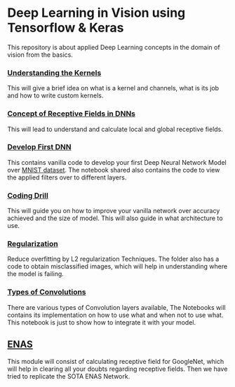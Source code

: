 # Deep Learning in Vision using Tensorflow & Keras

This repository is about applied Deep Learning concepts in the domain of vision from the basics. 

### [Understanding the Kernels](/1.%20Kernels)

This will give a brief idea on what is a kernel and channels, what is its job and how to write custom kernels.  

### [Concept of Receptive Fields in DNNs](./2.%20Global%20and%20Local%20Receptive%20Fields/)

This will lead to understand and calculate local and global receptive fields. 

### [Develop First DNN](/3.%20First-Deep-Neural-Network%20with%20kernel%20Visualization)

This contains vanilla code to develop your first Deep Neural Network Model over [MNIST dataset](http://yann.lecun.com/exdb/mnist/). The notebook shared also contains the code to view the applied filters over to different layers.

### [Coding Drill](/4.%2099.4-Accuracy-under-15k-Parameters%20in%20MNIST)

This will guide you on how to improve your vanilla network over accuracy achieved and the size of model. This will also guide in what architecture to use.  

### [Regularization](/5.%20Image%20Normalization-L2-regularization)

Reduce overfitting by L2 regularization Techniques. The folder also has a code to obtain misclassified images, which will help in understanding where the model is failing.

### [Types of Convolutions](/6.%20Types-of-Convolutions)

There are various types of Convolution layers available, The Notebooks will contains its implementation on how to use what and when not to use what. This notebook is just to show how to integrate it with your model.

## [ENAS](/7.%20ENAS)

This module will consist of calculating receptive field for GoogleNet, which will help in clearing all your doubts regarding receptive fields. Then we have tried to replicate the SOTA ENAS Network. 

##


